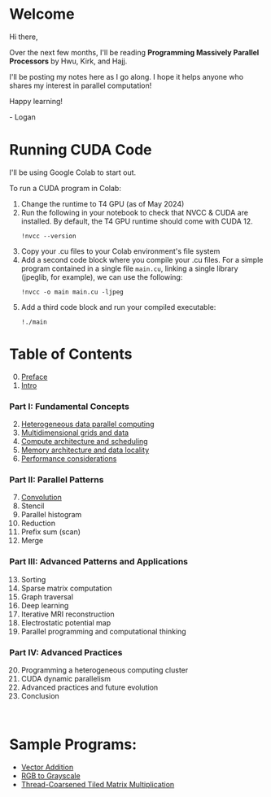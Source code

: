 # Welcome
Hi there,

Over the next few months, I'll be reading **Programming Massively Parallel Processors** by Hwu, Kirk, and Hajj.

I'll be posting my notes here as I go along. I hope it helps anyone who shares my interest in parallel computation!

Happy learning!

\- Logan

# Running CUDA Code
I'll be using Google Colab to start out.

To run a CUDA program in Colab:
1. Change the runtime to T4 GPU (as of May 2024)
2. Run the following in your notebook to check that NVCC & CUDA are installed. By default, the T4 GPU runtime should come with CUDA 12.
    ```
    !nvcc --version
    ```
3. Copy your .cu files to your Colab environment's file system
4. Add a second code block where you compile your .cu files. For a simple program contained in a single file `main.cu`, linking a single library (jpeglib, for example), we can use the following:
    ```
    !nvcc -o main main.cu -ljpeg
    ```
5. Add a third code block and run your compiled executable:
    ```
    !./main
    ```

# Table of Contents

0. [Preface](./notes/chapter00.md)
1. [Intro](./notes/chapter01.md)
### Part I: Fundamental Concepts
2. [Heterogeneous data parallel computing](./notes/chapter02.md)
3. [Multidimensional grids and data](./notes/chapter03.md)
4. [Compute architecture and scheduling](./notes/chapter04.md)
5. [Memory architecture and data locality](./notes/chapter05.md)
6. [Performance considerations](./notes/chapter06.md)
### Part II: Parallel Patterns
7. [Convolution](./notes/chapter07.md)
8. Stencil
9. Parallel histogram
10. Reduction
11. Prefix sum (scan)
12. Merge
### Part III: Advanced Patterns and Applications
13. Sorting
14. Sparse matrix computation
15. Graph traversal
16. Deep learning
17. Iterative MRI reconstruction
18. Electrostatic potential map
19. Parallel programming and computational thinking
### Part IV: Advanced Practices
20. Programming a heterogeneous computing cluster
21. CUDA dynamic parallelism
22. Advanced practices and future evolution
23. Conclusion

<br>

# Sample Programs:
- [Vector Addition](./programs/c02s06_vectorAddition.cu)
- [RGB to Grayscale](./programs/c03s02_rgbToGrayscale.cu)
- [Thread-Coarsened Tiled Matrix Multiplication](./programs/c06s03_thread_coarsened_tiled_matmul.cu)